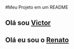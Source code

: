#Meu Projeto em um README 

## Olá sou [Victor](https://github.com/victorluansilva/)

## Olá eu sou o [Renato](https://github.com/renatojo)

     